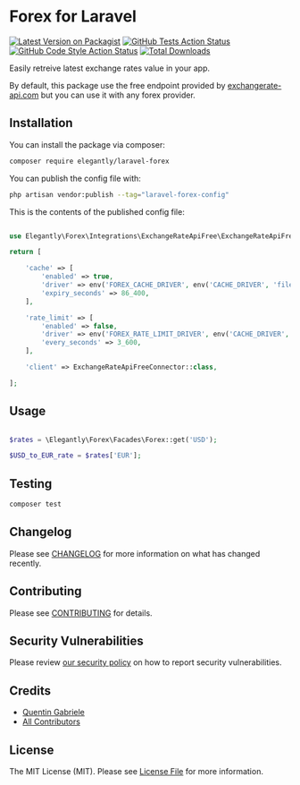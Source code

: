 # Forex for Laravel

[![Latest Version on Packagist](https://img.shields.io/packagist/v/elegantly/laravel-forex.svg?style=flat-square)](https://packagist.org/packages/elegantly/laravel-forex)
[![GitHub Tests Action Status](https://img.shields.io/github/actions/workflow/status/elegantly/laravel-forex/run-tests.yml?branch=main&label=tests&style=flat-square)](https://github.com/ElegantEngineeringTech/laravel-forex/actions?query=workflow%3Arun-tests+branch%3Amain)
[![GitHub Code Style Action Status](https://img.shields.io/github/actions/workflow/status/elegantly/laravel-forex/fix-php-code-style-issues.yml?branch=main&label=code%20style&style=flat-square)](https://github.com/ElegantEngineeringTech/laravel-forex/actions?query=workflow%3A"Fix+PHP+code+style+issues"+branch%3Amain)
[![Total Downloads](https://img.shields.io/packagist/dt/elegantly/laravel-forex.svg?style=flat-square)](https://packagist.org/packages/elegantly/laravel-forex)

Easily retreive latest exchange rates value in your app.

By default, this package use the free endpoint provided by [exchangerate-api.com](https://www.exchangerate-api.com/) but you can use it with any forex provider.

## Installation

You can install the package via composer:

```bash
composer require elegantly/laravel-forex
```

You can publish the config file with:

```bash
php artisan vendor:publish --tag="laravel-forex-config"
```

This is the contents of the published config file:

```php

use Elegantly\Forex\Integrations\ExchangeRateApiFree\ExchangeRateApiFreeConnector;

return [

    'cache' => [
        'enabled' => true,
        'driver' => env('FOREX_CACHE_DRIVER', env('CACHE_DRIVER', 'file')),
        'expiry_seconds' => 86_400,
    ],

    'rate_limit' => [
        'enabled' => false,
        'driver' => env('FOREX_RATE_LIMIT_DRIVER', env('CACHE_DRIVER', 'file')),
        'every_seconds' => 3_600,
    ],

    'client' => ExchangeRateApiFreeConnector::class,

];
```

## Usage

```php

$rates = \Elegantly\Forex\Facades\Forex::get('USD');

$USD_to_EUR_rate = $rates['EUR'];

```

## Testing

```bash
composer test
```

## Changelog

Please see [CHANGELOG](CHANGELOG.md) for more information on what has changed recently.

## Contributing

Please see [CONTRIBUTING](CONTRIBUTING.md) for details.

## Security Vulnerabilities

Please review [our security policy](../../security/policy) on how to report security vulnerabilities.

## Credits

-   [Quentin Gabriele](https://github.com/QuentinGab)
-   [All Contributors](../../contributors)

## License

The MIT License (MIT). Please see [License File](LICENSE.md) for more information.
